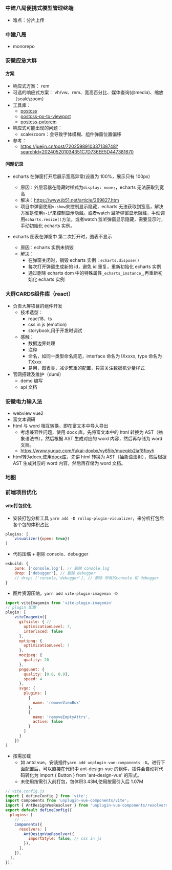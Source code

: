 ### 中建八局便携式模型管理终端
- 难点：分片上传

### 中建八局
- monorepo

### 安徽应急大屏
#### 方案
- 响应式方案： rem
- 可选的响应式方案： vh/vw、rem、宽高百分比、媒体查询(@media)、缩放（scale\zoom）
- 工具库：
  - [postcss](https://github.com/postcss/postcss)
  - [postcss-px-to-viewport](https://github.com/evrone/postcss-px-to-viewport)
  - [postcss-pxtorem](https://github.com/cuth/postcss-pxtorem)
- 响应式可能出现的问题：
  - scale/zoom：会导致字体模糊、组件弹窗位置偏移
- 参考：
  - https://juejin.cn/post/7202598910337138748?searchId=202405201034351C7D736EE5D447381670

#### 问题记录
- echarts 在弹窗打开后展示宽高异常(设置为 100%，展示只有 100px)
  - 原因：外层容器在隐藏时样式为`display: none;`，echarts 无法获取到宽高
  - 解决：https://www.jb51.net/article/269827.htm
  - 项目中弹窗使用`v-show`来控制显示隐藏，echarts 无法获取到宽高，解决方案是使用`v-if`来控制显示隐藏。或者watch 监听弹窗显示隐藏，手动调用`echarts.resize()`方法，或者watch 监听弹窗显示隐藏，需要显示时，手动初始化 echarts 实例。

- echarts 图表在弹窗中 第二次打开时，图表不显示
  - 原因：echarts 实例未销毁
  - 解决：
    - 在弹窗关闭时，销毁 echarts 实例：`echarts.dispose()`
    - 每次打开弹窗生成新的 id，避免 id 重复，重新初始化 echarts 实例
    - 通过删除 echarts dom 中的特殊属性`_echarts_instance_`,再重新初始化 echarts 实例



### 大屏CARDS组件库（react）
- 负责大屏项目的组件开发
  - 技术选型： 
    - react18、ts
    - css in js (emotion)
    - storybook,用于开发时调试
  - 感触：
    - 数据边界处理
    - 注释
    - 命名，如同一类型命名规范，interface 命名为 IXxxxx, type 命名为 TXxxx
    - 易用，图表类，减少繁重的配置，只需关注数据机少量样式
- 官网搭建及维护（dumi）
  - demo 编写
  - api 文档
### 安徽电力输入法
- webview vue2
- 富文本调研
- html 与 word 相互转换，即在富文本中导入导出
  - 考虑兼容性问题，使用 docx 库，先将富文本中的 html 转换为 AST（抽象语法书），然后根据 AST 生成对应的 word 内容，然后再存储为 word 文档。
  - https://www.yuque.com/fukai-doxbx/vy65ib/mueqkb2iaf8fipyh
- html转为docx,使用[docx库](https://github.com/dolanmiu/docx)，先讲 html 转换为 AST（抽象语法树），然后根据 AST 生成对应的 word 内容，然后再存储为 word 文档。

### 地图

### 前端项目优化

#### vite打包优化
- 安装打包分析工具 `yarn add -D rollup-plugin-visualizer`，来分析打包后各个包的体积占比
```js
plugins: [
    visualizer({open: true})
]
```
- 代码压缩 + 剔除 console、debugger
```js
esbuild: {
    pure: ['console.log'], // 删除 console.log
    drop: ['debugger'], // 删除 debugger
    // drop: ['console,'debugger'], // 删除 所有的console 和 debugger
}
```
- 图片资源压缩，`yarn add vite-plugin-imagemin -D`
```js
import viteImagemin from 'vite-plugin-imagemin'
// plugin 配置
plugin: [
    viteImagemin({
      gifsicle: { // 
        optimizationLevel: 7,
        interlaced: false
      },
      optipng: {
        optimizationLevel: 7
      },
      mozjpeg: {
        quality: 20
      },
      pngquant: {
        quality: [0.8, 0.9],
        speed: 4
      },
      svgo: {
        plugins: [
          {
            name: 'removeViewBox'
          },
          {
            name: 'removeEmptyAttrs',
            active: false
          }
        ]
      }
    })
]
```

- 按需加载
  - 如 antd vue，安装插件`yarn add unplugin-vue-components -D`。进行下面配置后，可以直接在代码中 ant-design-vue 的组件，插件会自动将代码转化为 import { Button } from 'ant-design-vue' 的形式。
  - 未使用按需引入前打包，包体积3.43M,使用按需引入后 1.07M
```js
// vite.config.js
import { defineConfig } from 'vite';
import Components from 'unplugin-vue-components/vite';
import { AntDesignVueResolver } from 'unplugin-vue-components/resolvers';
export default defineConfig({
  plugins: [
    // ...
    Components({
      resolvers: [
        AntDesignVueResolver({
          importStyle: false, // css in js
        }),
      ],
    }),
  ],
});
```
  


